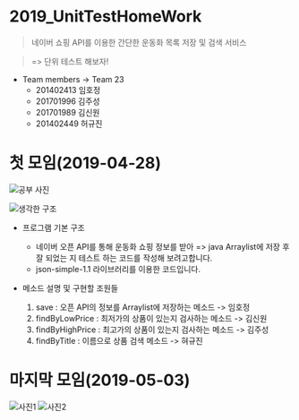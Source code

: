 # 2019_UnitTestHomeWork

> 네이버 쇼핑 API를 이용한 간단한 운동화 목록 저장 및 검색 서비스

> => 단위 테스트 해보자!

* Team members -> Team 23
  * 201402413 임호정
  * 201701996 김주성
  * 201701989 김신원
  * 201402449 허규진


# 첫 모임(2019-04-28) 

![공부 사진](https://user-images.githubusercontent.com/11308147/56864190-72c89800-69fa-11e9-8583-bd17a6faf88b.jpg)


![생각한 구조](https://user-images.githubusercontent.com/11308147/56864189-72c89800-69fa-11e9-8905-61cfbad072fd.jpg)

* 프로그램 기본 구조 
   * 네이버 오픈 API를 통해 운동화 쇼핑 정보를 받아 => java Arraylist에 저장 후 잘 되었는 지 테스트 하는 코드를 작성해 보려고합니다.
   * json-simple-1.1 라이브러리를 이용한 코드입니다.
  
  
* 메소드 설명 및 구현할 조원들
  1. save : 오픈 API의 정보를 Arraylist에 저장하는 메소드 -> 임호정
  2. findByLowPrice : 최저가의 상품이 있는지 검사하는 메소드 -> 김신원
  3. findByHighPrice : 최고가의 상품이 있는지 검사하는 메소드 -> 김주성
  4. findByTitle : 이름으로 상품 검색 메소드 -> 혀규진
  
  
# 마지막 모임(2019-05-03)
  
  ![사진1](https://user-images.githubusercontent.com/11308147/57133932-628c3080-6ddf-11e9-8561-07407c997011.jpg)
  ![사진2](https://user-images.githubusercontent.com/11308147/57133933-6324c700-6ddf-11e9-8aa6-4896b5dfed69.jpg) 

